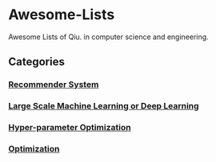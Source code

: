 # Awesome-Lists
Awesome Lists of Qiu. in computer science and engineering.

## Categories

### [**Recommender System**](./RecommenderSystem.md)

### [**Large Scale Machine Learning or Deep Learning**](./LargeScaleMachineLearning.md)

### [**Hyper-parameter Optimization**](./Hyper-parameterOptimization.md)

### [**Optimization**](./Optimization.md)

